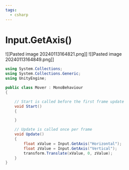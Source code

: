```yaml
---
tags:
  - csharp
---
```

# Input.GetAxis()

![[Pasted image 20240113164821.png]]
![[Pasted image 20240113164849.png]]
```c#
using System.Collections;
using System.Collections.Generic;
using UnityEngine;

public class Mover : MonoBehaviour
{

    // Start is called before the first frame update
    void Start()
    {

    }

    // Update is called once per frame
    void Update()
    {
        float xValue = Input.GetAxis("Horizontal");
        float zValue = Input.GetAxis("Vertical");
        transform.Translate(xValue, 0, zValue);
    }
}

```


